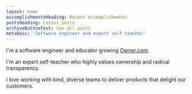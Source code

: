 ```yaml
---
layout: home
accomplishmentsHeading: Recent accomplishments
postsHeading: Latest posts
archiveButtonText: See all posts
metaDesc: 'Software engineer and expert self-teacher'
---
```


I'm a software engineer and educator growing [Owner.com](https://owner.com).

I'm an expert self-teacher who highly values ownership and radical transparency.

I love working with kind, diverse teams to deliver products that delight our customers.
